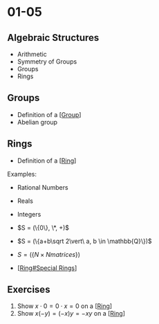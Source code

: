 # 01-05

## Algebraic Structures

- Arithmetic
- Symmetry of Groups
- Groups
- Rings

## Groups

- Definition of a [[Group]]
- Abelian group

## Rings

- Definition of a [[Ring]]

Examples: 
- Rational Numbers
- Reals
- Integers
- $S = (\{0\}, \*, +)$
- $S = (\{a+b\sqrt 2\vert\ a, b \in \mathbb{Q}\})$
- $S = (\{N\times N matrices\})$

- [[Ring#Special Rings]]

## Exercises

1. Show $x\cdot 0 = 0\cdot x = 0$ on a [[Ring]]
2. Show $x(-y) = (-x)y = -xy$ on a [[Ring]]

[//begin]: # "Autogenerated link references for markdown compatibility"
[Group]: Group "Group"
[Ring]: Ring "Rings"
[Ring#Special Rings]: Ring "Rings"
[Ring]: Ring "Rings"
[Ring]: Ring "Rings"
[//end]: # "Autogenerated link references"
[//begin]: # "Autogenerated link references for markdown compatibility"
[Group]: Group "Group"
[Ring]: Ring "Rings"
[Ring#Special Rings]: Ring "Rings"
[Ring]: Ring "Rings"
[Ring]: Ring "Rings"
[//end]: # "Autogenerated link references"
